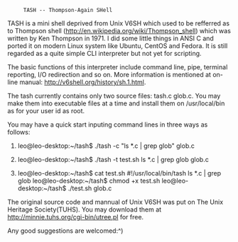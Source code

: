 

         TASH -- Thompson-Again SHell

  TASH is a mini shell deprived from Unix V6SH which used to be refferred as to
Thompson shell (http://en.wikipedia.org/wiki/Thompson_shell) which was written
by Ken Thompson in 1971. I did some little things in ANSI C and ported it on
modern Linux system like Ubuntu, CentOS and Fedora. It is still regarded as a
quite simple CLI interpreter but not yet for scripting.

  The basic functions of this interpreter include command line, pipe, terminal
reporting, I/O redirection and so on. More information is mentioned at on-line
manual: http://v6shell.org/history/sh.1.html.

  The tash currently contains only two source files: tash.c glob.c. You may make
them into executable files at a time and install them on /usr/local/bin as for
your user id as root.
  
  You may have a quick start inputing command lines in three ways as follows:

  1. leo@leo-desktop:~/tash$ ./tash -c "ls *.c | grep glob"
     glob.c

  2. leo@leo-desktop:~/tash$ ./tash -t test.sh
     ls *.c | grep glob
     glob.c

  3. leo@leo-desktop:~/tash$ cat test.sh
     #!/usr/local/bin/tash
     ls *.c | grep glob
     leo@leo-desktop:~/tash$ chmod +x test.sh
     leo@leo-desktop:~/tash$ ./test.sh
     glob.c
     
  The original source code and mannual of Unix V6SH was put on The Unix Heritage
Society(TUHS). You may download them at http://minnie.tuhs.org/cgi-bin/utree.pl
for free.

  Any good suggestions are welcomed:^)
